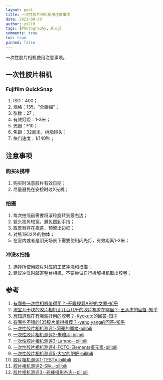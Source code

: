 ```yaml
---
layout: post
title: 一次性胶片相机使用注意事项
date: 2021-09-30
author: zxl19
tags: [Photography, Blog]
comments: true
toc: true
pinned: false
---
```


一次性胶片相机使用注意事项。

<!-- more -->

## 一次性胶片相机

### Fujifilm QuickSnap

1. ISO：400；
2. 规格：135，“全画幅”；
3. 张数：27；
4. 有效灯距：1-3米；
5. 光圈：F10；
6. 焦距：32毫米，树脂镜头；
7. 快门速度：1/140秒；

## 注意事项

### 购买&携带

1. 购买时注意胶片有效日期；
2. 尽量避免在安检时过X光机；

### 拍摄

1. 每次拍照前需要将滚轮旋转到最右边；
2. 镜头视角较宽，避免照到手指；
3. 取景器存在视差，预留出边框；
4. 对焦1米以外的物体；
5. 在室内或者是阴天场景下需要使用闪光灯，有效距离1-3米；

### 冲洗&扫描

1. 选择所使用胶片对应的工艺冲洗和扫描；
2. 建议冲洗时邮寄整台相机，不要尝试自行拆解相机取出胶卷；

## 参考

1. [有哪些一次性相机值得买？-开眼视频APP的文章-知乎](https://zhuanlan.zhihu.com/p/95774592)
2. [淘宝几十块的胶片相机比几百几千的胶片机差在哪里？-王从虑的回答-知乎](https://www.zhihu.com/question/370198430/answer/1007999952)
3. [想知道现在有哪些好用的胶卷？-Kyokuto的回答-知乎](https://www.zhihu.com/question/337425773/answer/767710936)
4. [有哪些不错的135胶片值得推荐？-yang yang的回答-知乎](https://www.zhihu.com/question/67153109/answer/249925819)
5. [一次性胶片相机测评1-阿豪的阁楼-bilibili](https://www.bilibili.com/video/BV1XJ411x71L)
6. [一次性胶片相机测评2-朱增朋-bilibili](https://www.bilibili.com/video/BV1ss411H765)
7. [一次性胶片相机测评3-Lampo--bilibili](https://www.bilibili.com/video/BV1oW411v77K)
8. [一次性胶片相机测评4-FOTO-Elements摄元素-bilibili](https://www.bilibili.com/video/BV1j7411o7wQ)
9. [一次性胶片相机测评5-大宝的肥肥-bilibili](https://www.bilibili.com/video/BV13b411c7XZ)
10. [胶片相机测评1-TESTV-bilibili](https://www.bilibili.com/video/BV1NJ411a7ug)
11. [胶片相机测评2-S呐_-bilibili](https://www.bilibili.com/video/BV1hq4y1P736)
12. [胶片相机测评3--彩蜂摄影杂志--bilibili](https://www.bilibili.com/video/BV1b4411Y7tC)
